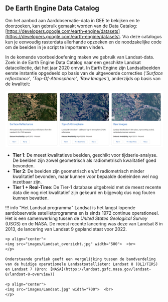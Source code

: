 ## De Earth Engine Data Catalog

Om het aanbod aan Aardobservatie-data in GEE te bekijken en te doorzoeken, kan gebruik gemaakt worden van de Data Catalog: [https://developers.google.com/earth-engine/datasets](https://developers.google.com/earth-engine/datasets). Via deze catalogus kun je eenvoudig rasterdata allerhande opzoeken en de noodzakelijke code om de beelden in je script te importeren vinden.

In de komende voorbeeldoefening maken we gebruik van Landsat-data. Zoek in de Earth Engine Data Catalog naar een geschikte Landsat datacollectie, dat het jaar 2020 omvat. In Earth Engine zijn Landsatbeelden eerste instantie opgedeeld op basis van de uitgevoerde correcties (*'Surface reflectance'*, *'Top-Of-Atmosphere'*, *'Raw Images'*), anderzijds op basis van de kwaliteit:  

<p align="center">
  <img src="images/Landsat_GEE_Quality.JPG" width="700">  <br>
</p> 

   - **Tier 1**: De meest kwalitatieve beelden, geschikt voor tijdserie-analyse. De beelden zijn zowel geometrisch als radiometrisch kwalitatief goed bevonden.  
   - **Tier 2**: De beelden zijn geometrisch en/of radiometrisch minder kwalitatief bevonden, maar kunnen voor bepaalde doeleinden wel nog inzetbaar zijn.  
   - **Tier 1 + Real-Time**: De Tier-1 database uitgebreid met de meest recente data die nog niet kwalitatief zijn gekeurd en bijgevolg dus nog fouten kunnen bevatten. 

!!! info "Het Landsat programma"
    Landsat is het langst lopende aardobservatie satellietprogramma en is sinds 1972 continue operationeel. Het is een samenwerking tussen de *United States Geological Survey* (USGS) en de NASA. De meest recente lancering was deze van Landsat 8 in 2013, de lancering van Landsat 9 gepland staat voor 2022.

    <p align="center">
    <img src="images/Landsat_overzicht.jpg" width="500">  <br>
    </p> 
    
    Onderstaande grafiek geeft een vergelijking tussen de bandverdeling van de huidige operationele Landsatsatellieten: Landsat 8 (OLI/TIRS) en Landsat 7 (Bron: [NASA](https://landsat.gsfc.nasa.gov/landsat-8/landsat-8-overview))

    <p align="center">
    <img src="images/Landsat.jpg" width="700">  <br>
    </p> 

